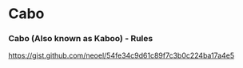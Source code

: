 # Cabo

### Cabo (Also known as Kaboo) - Rules
https://gist.github.com/neoel/54fe34c9d61c89f7c3b0c224ba17a4e5